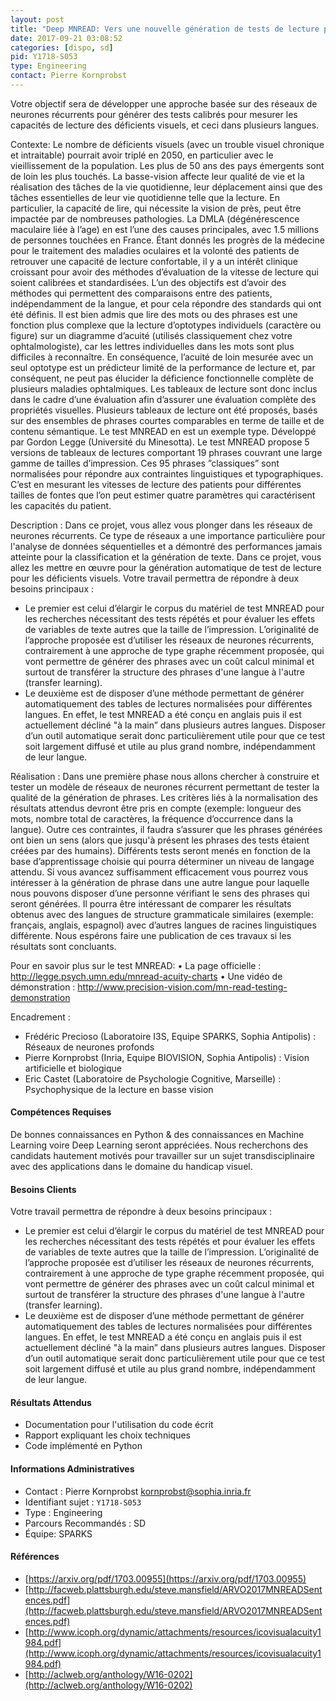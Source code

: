 ```yaml
---
layout: post
title: "Deep MNREAD: Vers une nouvelle génération de tests de lecture pour les déficients visuels"
date: 2017-09-21 03:08:52
categories: [dispo, sd]
pid: Y1718-S053
type: Engineering
contact: Pierre Kornprobst
---
```

       
Votre objectif sera de développer une approche basée sur des réseaux de neurones récurrents pour générer des tests calibrés pour mesurer les capacités de lecture des déficients visuels, et ceci dans plusieurs langues.

Contexte:
Le  nombre  de  déficients  visuels  (avec  un  trouble  visuel chronique  et  intraitable)  pourrait avoir triplé en 2050, en particulier avec le vieillissement de la population.  Les plus de 50 ans des pays émergents  sont  de  loin  les  plus  touchés.   La  basse-vision  affecte  leur  qualité  de  vie  et  la  réalisation  des tâches  de  la  vie  quotidienne,  leur  déplacement  ainsi  que  des  tâches  essentielles  de  leur  vie  quotidienne telle que la lecture.
En particulier, la capacité de lire, qui nécessite la vision de près, peut être impactée par de nombreuses pathologies.  La DMLA (dégénérescence maculaire liée à l’age) en est l’une des causes principales, avec 1.5 millions de personnes touchées en France.  Étant donnés les progrès de la médecine pour le traitement des maladies  oculaires  et  la  volonté  des  patients  de  retrouver  une  capacité  de  lecture  confortable,  il  y  a  un intérêt clinique croissant pour avoir des méthodes d’évaluation de la vitesse de lecture qui soient calibrées et standardisées.  L’un des objectifs est d’avoir des méthodes qui permettent des comparaisons entre des patients, indépendamment de la langue, et pour cela répondre des standards qui ont été définis.
Il est bien admis que lire des mots ou des phrases est une fonction plus complexe que la lecture d’optotypes  individuels  (caractère  ou  figure)  sur  un  diagramme  d’acuité  (utilisés  classiquement  chez votre  ophtalmologiste),  car  les  lettres  individuelles  dans  les  mots  sont  plus  difficiles  à  reconnaître.   En conséquence, l’acuité de loin mesurée avec un seul optotype est un prédicteur limité de la performance de lecture et, par conséquent, ne peut pas élucider la déficience fonctionnelle complète de plusieurs maladies ophtalmiques.  Les tableaux de lecture sont donc inclus dans le cadre d’une évaluation afin d’assurer une évaluation complète des propriétés visuelles.
Plusieurs tableaux de lecture ont été proposés, basés sur des ensembles de phrases courtes comparables en  terme  de  taille  et  de  contenu  sémantique.   Le  test  MNREAD  en  est  un  exemple  type. Développé par Gordon Legge (Université du Minesotta).  Le test MNREAD propose 5 versions de tableaux de lectures comportant 19 phrases couvrant une large gamme de tailles d’impression. Ces 95 phrases ”classiques”  sont  normalisées  pour  répondre  aux  contraintes  linguistiques  et  typographiques.   C’est  en mesurant les vitesses de lecture des patients pour différentes tailles de fontes que l’on peut estimer quatre paramètres qui caractérisent les capacités du patient.

Description :
Dans ce projet, vous allez vous plonger dans les réseaux de neurones récurrents.  Ce type de  réseaux  a  une  importance  particulière  pour  l'analyse de données séquentielles et a démontré des performances jamais atteinte pour la classification et la génération de texte.  Dans ce projet, vous allez les mettre en œuvre pour la génération automatique de test de lecture pour les déficients visuels.
Votre travail permettra de répondre à deux besoins principaux :
- Le premier est celui d’élargir le corpus du matériel de test MNREAD pour les recherches nécessitant des tests répétés et pour évaluer les effets de variables de texte autres que la taille de l’impression. L’originalité de l’approche proposée est d’utiliser les réseaux de neurones récurrents, contrairement à une approche de type graphe récemment proposée, qui vont permettre de générer des phrases avec un coût calcul minimal et surtout de transférer la structure des phrases d'une langue à l'autre (transfer learning). 
- Le deuxième est de disposer d’une méthode permettant de générer automatiquement des tables de lectures  normalisées  pour  différentes  langues.   En  effet,  le  test  MNREAD  a  été  conçu  en  anglais puis  il  est  actuellement  décliné "à  la  main”  dans  plusieurs  autres  langues.   Disposer  d’un  outil automatique  serait  donc  particulièrement  utile  pour  que  ce  test  soit  largement  diffusé et  utile  au plus grand nombre, indépendamment de leur langue.

Réalisation :
Dans une première phase nous allons chercher à construire et tester un modèle de réseaux de  neurones  récurrent  permettant  de  tester  la  qualité de  la  génération  de  phrases.  Les  critères  liés à  la normalisation des résultats attendus  devront être  pris en compte (exemple:  longueur des mots,  nombre total  de  caractères,  la  fréquence  d’occurrence dans  la  langue).  Outre  ces  contraintes,  il  faudra  s’assurer que  les  phrases  générées  ont  bien  un  sens  (alors  que  jusqu'à  présent  les  phrases  des  tests étaient  créées par des humains).  Différents tests seront menés en fonction de la base d’apprentissage choisie qui pourra déterminer un niveau de langage attendu.
Si  vous  avancez  suffisamment  efficacement  vous  pourrez  vous  intéresser à la génération  de  phrase dans une autre langue pour laquelle nous pouvons disposer d’une personne vérifiant le sens des phrases qui  seront  générées.   Il  pourra  être  intéressant  de  comparer  les  résultats  obtenus  avec  des  langues  de structure grammaticale similaires (exemple: français, anglais, espagnol) avec d’autres langues de racines linguistiques différente.
Nous espérons faire une publication de ces travaux si les résultats sont concluants.

Pour en savoir  plus sur le test   MNREAD:
•	La page officielle : http://legge.psych.umn.edu/mnread-acuity-charts
•	Une vidéo de démonstration :  http://www.precision-vision.com/mn-read-testing-demonstration

Encadrement : 
- Frédéric  Precioso  (Laboratoire  I3S,  Equipe  SPARKS,  Sophia  Antipolis)  :   Réseaux  de  neurones profonds
- Pierre Kornprobst (Inria, Equipe BIOVISION, Sophia Antipolis) : Vision artificielle et biologique
- Eric Castet (Laboratoire de Psychologie Cognitive, Marseille) : Psychophysique de la lecture en basse vision


#### Compétences Requises
De bonnes connaissances en Python & des connaissances en Machine Learning voire Deep Learning seront appréciées.
Nous  recherchons  des  candidats  hautement  motivés  pour  travailler  sur  un  sujet  transdisciplinaire avec des applications dans le domaine du handicap visuel.


#### Besoins Clients
Votre travail permettra de répondre à deux besoins principaux :
- Le premier est celui d’élargir le corpus du matériel de test MNREAD pour les recherches nécessitant des tests répétés et pour évaluer les effets de variables de texte autres que la taille de l’impression. L’originalité de l’approche proposée est d’utiliser les réseaux de neurones récurrents, contrairement à une approche de type graphe récemment proposée, qui vont permettre de générer des phrases avec un coût calcul minimal et surtout de transférer la structure des phrases d'une langue à l'autre (transfer learning). 
- Le deuxième est de disposer d’une méthode permettant de générer automatiquement des tables de lectures  normalisées  pour  différentes  langues.   En  effet,  le  test  MNREAD  a  été  conçu  en  anglais puis  il  est  actuellement  décliné "à  la  main”  dans  plusieurs  autres  langues.   Disposer  d’un  outil automatique  serait  donc  particulièrement  utile  pour  que  ce  test  soit  largement  diffusé et  utile  au plus grand nombre, indépendamment de leur langue.

#### Résultats Attendus
- Documentation pour l'utilisation du code écrit
- Rapport expliquant les choix techniques
- Code implémenté en Python
     

#### Informations Administratives
  * Contact : Pierre Kornprobst <kornprobst@sophia.inria.fr>
  * Identifiant sujet : `Y1718-S053`
  * Type : Engineering
  * Parcours Recommandés : SD
  * Équipe: SPARKS

#### Références

  * [https://arxiv.org/pdf/1703.00955](https://arxiv.org/pdf/1703.00955)
  * [http://facweb.plattsburgh.edu/steve.mansfield/ARVO2017MNREADSentences.pdf](http://facweb.plattsburgh.edu/steve.mansfield/ARVO2017MNREADSentences.pdf)
  * [http://www.icoph.org/dynamic/attachments/resources/icovisualacuity1984.pdf](http://www.icoph.org/dynamic/attachments/resources/icovisualacuity1984.pdf)
  * [http://aclweb.org/anthology/W16-0202](http://aclweb.org/anthology/W16-0202)
       
     